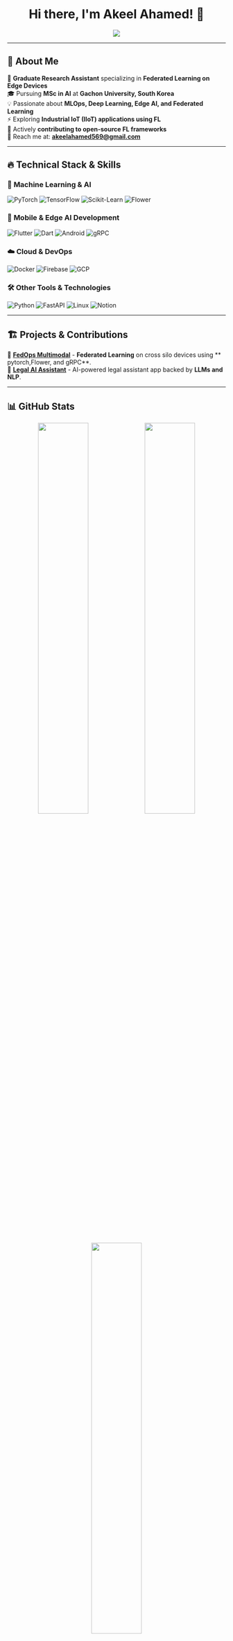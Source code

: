 <h1 align="center">Hi there, I'm Akeel Ahamed! 👋</h1>

<p align="center">
  <img src="https://readme-typing-svg.demolab.com?font=Fira+Code&weight=600&size=22&pause=1000&color=F7567C&center=true&vCenter=true&width=600&lines=Federated+Learning+%7C+MLOps+%7C+AI+Researcher;Flutter+%7C+Android+%7C+Edge+AI+%7C+gRPC;Master's+Student+@+Gachon+University;Open+Source+Contributor+%7C+AI+Enthusiast;Welcome+to+my+GitHub+profile!">
</p>

---

## 🚀 **About Me**
🔬 **Graduate Research Assistant** specializing in **Federated Learning on Edge Devices**   
🎓 Pursuing **MSc in AI** at **Gachon University, South Korea**  
💡 Passionate about **MLOps, Deep Learning, Edge AI, and Federated Learning**  
⚡ Exploring **Industrial IoT (IIoT) applications using FL**  
📜 Actively **contributing to open-source FL frameworks**  
📩 Reach me at: [**akeelahamed569@gmail.com**](mailto:akeelahamed571@gmail.com)  

---

## 🔥 **Technical Stack & Skills**
### 🤖 **Machine Learning & AI**
![PyTorch](https://img.shields.io/badge/PyTorch-%23EE4C2C.svg?style=for-the-badge&logo=pytorch&logoColor=white)
![TensorFlow](https://img.shields.io/badge/TensorFlow-%23FF6F00.svg?style=for-the-badge&logo=tensorflow&logoColor=white)
![Scikit-Learn](https://img.shields.io/badge/Scikit--Learn-%23F7931E.svg?style=for-the-badge&logo=scikit-learn&logoColor=white)
![Flower](https://img.shields.io/badge/Flower%20FL-%2363C132.svg?style=for-the-badge&logo=flower&logoColor=white)

### 📱 **Mobile & Edge AI Development**
![Flutter](https://img.shields.io/badge/Flutter-%2302569B.svg?style=for-the-badge&logo=flutter&logoColor=white)
![Dart](https://img.shields.io/badge/Dart-%230175C2.svg?style=for-the-badge&logo=dart&logoColor=white)
![Android](https://img.shields.io/badge/Android-%234CAF50.svg?style=for-the-badge&logo=android&logoColor=white)
![gRPC](https://img.shields.io/badge/gRPC-%23009688.svg?style=for-the-badge&logo=grpc&logoColor=white)

### ☁️ **Cloud & DevOps**
![Docker](https://img.shields.io/badge/Docker-%232496ED.svg?style=for-the-badge&logo=docker&logoColor=white)
![Firebase](https://img.shields.io/badge/Firebase-%23FFCA28.svg?style=for-the-badge&logo=firebase&logoColor=black)
![GCP](https://img.shields.io/badge/Google%20Cloud-%234285F4.svg?style=for-the-badge&logo=google-cloud&logoColor=white)

### 🛠 **Other Tools & Technologies**
![Python](https://img.shields.io/badge/Python-%233776AB.svg?style=for-the-badge&logo=python&logoColor=white)
![FastAPI](https://img.shields.io/badge/FastAPI-%2300C7B7.svg?style=for-the-badge&logo=fastapi&logoColor=white)
![Linux](https://img.shields.io/badge/Linux-%23FCC624.svg?style=for-the-badge&logo=linux&logoColor=black)
![Notion](https://img.shields.io/badge/Notion-%23000000.svg?style=for-the-badge&logo=notion&logoColor=white)

---

## 🏗️ **Projects & Contributions**
📌 **[FedOps Multimodal]([https://github.com/akeelahamed571/ptbxl-fedops-clean.git])** - **Federated Learning** on cross silo devices using ** pytorch,Flower, and gRPC**.   
📌 **[Legal AI Assistant]((https://github.com/akeelahamed571/ayca-legal-info-app.git))** - AI-powered legal assistant app backed by **LLMs and NLP**.  

  

---

## 📊 **GitHub Stats**
<p align="center">
  <img src="https://github-readme-stats.vercel.app/api?username=akeelahamed571&show_icons=true&theme=radical&hide_border=true" width="48%" />
  <img src="https://github-readme-streak-stats.herokuapp.com/?user=akeelahamed571&theme=radical&hide_border=true" width="48%" />
</p>

<p align="center">
  <img src="https://github-readme-stats.vercel.app/api/top-langs/?username=akeelahamed571&layout=compact&theme=radical&hide_border=true" width="48%" />
</p>

---

## 🌎 **Let's Connect**
[![LinkedIn](https://img.shields.io/badge/LinkedIn-%230077B5.svg?style=for-the-badge&logo=linkedin&logoColor=white)](https://www.linkedin.com/in/your-linkedin/)
[![Twitter](https://img.shields.io/badge/Twitter-%231DA1F2.svg?style=for-the-badge&logo=twitter&logoColor=white)](https://twitter.com/your-twitter/)
[![GitHub](https://img.shields.io/badge/GitHub-%23181717.svg?style=for-the-badge&logo=github&logoColor=white)](https://github.com/akeelahamed571)

---

🔥 **_Always exploring new frontiers in Federated Learning and AI!_** 🚀  
